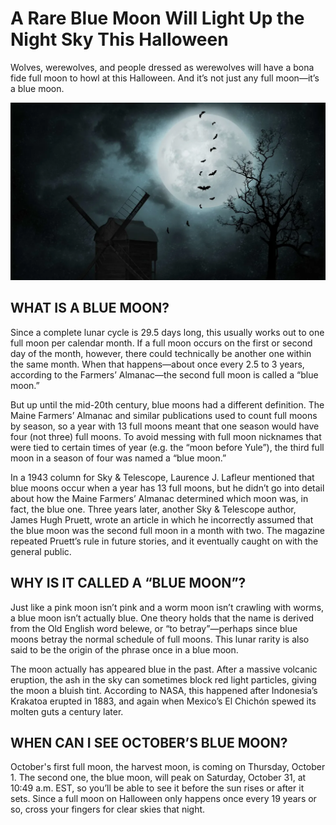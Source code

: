 # A Rare Blue Moon Will Light Up the Night Sky This Halloween

Wolves, werewolves, and people dressed as werewolves will have a bona fide full moon to howl at this Halloween. And it’s not just any full moon—it’s a blue moon.

![Branching](moon.png)

## WHAT IS A BLUE MOON?
Since a complete lunar cycle is 29.5 days long, this usually works out to one full moon per calendar month. If a full moon occurs on the first or second day of the month, however, there could technically be another one within the same month. When that happens—about once every 2.5 to 3 years, according to the Farmers’ Almanac—the second full moon is called a “blue moon.”

But up until the mid-20th century, blue moons had a different definition. The Maine Farmers’ Almanac and similar publications used to count full moons by season, so a year with 13 full moons meant that one season would have four (not three) full moons. To avoid messing with full moon nicknames that were tied to certain times of year (e.g. the “moon before Yule”), the third full moon in a season of four was named a “blue moon.”

In a 1943 column for Sky & Telescope, Laurence J. Lafleur mentioned that blue moons occur when a year has 13 full moons, but he didn’t go into detail about how the Maine Farmers’ Almanac determined which moon was, in fact, the blue one. Three years later, another Sky & Telescope author, James Hugh Pruett, wrote an article in which he incorrectly assumed that the blue moon was the second full moon in a month with two. The magazine repeated Pruett’s rule in future stories, and it eventually caught on with the general public.

## WHY IS IT CALLED A “BLUE MOON”?
Just like a pink moon isn’t pink and a worm moon isn’t crawling with worms, a blue moon isn’t actually blue. One theory holds that the name is derived from the Old English word belewe, or “to betray”—perhaps since blue moons betray the normal schedule of full moons. This lunar rarity is also said to be the origin of the phrase once in a blue moon.

The moon actually has appeared blue in the past. After a massive volcanic eruption, the ash in the sky can sometimes block red light particles, giving the moon a bluish tint. According to NASA, this happened after Indonesia’s Krakatoa erupted in 1883, and again when Mexico’s El Chichón spewed its molten guts a century later.

## WHEN CAN I SEE OCTOBER’S BLUE MOON?
October's first full moon, the harvest moon, is coming on Thursday, October 1. The second one, the blue moon, will peak on Saturday, October 31, at 10:49 a.m. EST, so you’ll be able to see it before the sun rises or after it sets. Since a full moon on Halloween only happens once every 19 years or so, cross your fingers for clear skies that night.
